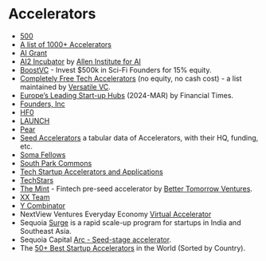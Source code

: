 # Accelerators

- [500](https://500.co)
- [A list of 1000+ Accelerators](https://app.folk.app/shared/All-accelerators-rw0kuUNqtzl6j6dDQquoZTYF6MFKIQHo)
- [AI Grant](https://aigrant.com)
- [AI2 Incubator](https://www.ai2incubator.com) by [Allen Institute for AI](https://allenai.org)
- [BoostVC](https://www.boost.vc) - Invest $500k in Sci-Fi Founders for 15% equity.
- [Completely Free Tech Accelerators](https://versatilevc.com/free/accelerators/) (no equity, no cash cost) - a list maintained by [Versatile VC](https://versatilevc.com).
- [Europe’s Leading Start-up Hubs](https://rankings.ft.com/incubator-accelerator-programmes-europe/c/ranking) (2024-MAR) by Financial Times.
- [Founders, Inc](https://f.inc)
- [HF0](https://www.hf0.com)
- [LAUNCH](https://www.launch.co)
- [Pear](https://pear.vc)
- [Seed Accelerators](https://www.seed-db.com/accelerators) a tabular data of Accelerators, with their HQ, funding, etc.
- [Soma Fellows](https://somafellows.com)
- [South Park Commons](https://www.southparkcommons.com)
- [Tech Startup Accelerators and Applications](https://taskablehq.com/blog/taskable-guide-startup-accelerators)
- [TechStars](https://www.techstars.com)
- [The Mint](https://www.themint.vc) - Fintech pre-seed accelerator by [Better Tomorrow Ventures](https://btv.vc).
- [XX Team](https://www.xx.team) 
- [Y Combinator](https://www.ycombinator.com)
- NextView Ventures Everyday Economy [Virtual Accelerator](https://nextview.vc/accelerator/)
- Sequoia [Surge](https://www.surgeahead.com) is a rapid scale-up program for startups in India and Southeast Asia.
- Sequoia Capital [Arc - Seed-stage accelerator](https://www.sequoiacap.com/arc/).
- The [50+ Best Startup Accelerators](https://www.growthmentor.com/blog/best-startup-accelerators/) in the World (Sorted by Country).